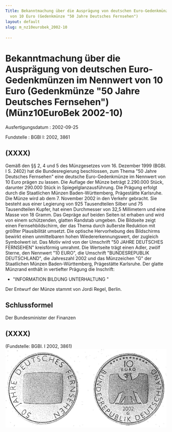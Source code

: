 ```yaml
---
Title: Bekanntmachung über die Ausprägung von deutschen Euro-Gedenkmünzen im Nennwert
  von 10 Euro (Gedenkmünze "50 Jahre Deutsches Fernsehen")
layout: default
slug: m_nz10eurobek_2002-10

---
```


# Bekanntmachung über die Ausprägung von deutschen Euro-Gedenkmünzen im Nennwert von 10 Euro (Gedenkmünze "50 Jahre Deutsches Fernsehen") (Münz10EuroBek 2002-10)

Ausfertigungsdatum
:   2002-09-25

Fundstelle
:   BGBl I: 2002, 3861



## (XXXX)

Gemäß den §§ 2, 4 und 5 des Münzgesetzes vom 16. Dezember 1999 (BGBl.
I S. 2402) hat die Bundesregierung beschlossen, zum Thema "50 Jahre
Deutsches Fernsehen" eine deutsche Euro-Gedenkmünze im Nennwert von 10
Euro prägen zu lassen.
Die Auflage der Münze beträgt 2.290.000 Stück, darunter 290.000 Stück
in Spiegelglanzausführung. Die Prägung erfolgt durch die Staatlichen
Münzen Baden-Württemberg, Prägestätte Karlsruhe. Die Münze wird ab dem
7\. November 2002 in den Verkehr gebracht. Sie besteht aus einer
Legierung von 925 Tausendteilen Silber und 75 Tausendteilen Kupfer,
hat einen Durchmesser von 32,5 Millimetern und eine Masse von 18
Gramm. Das Gepräge auf beiden Seiten ist erhaben und wird von einem
schützenden, glatten Randstab umgeben.
Die Bildseite zeigt einen Fernsehbildschirm, der das Thema durch
äußerste Reduktion mit größter Plausibilität umsetzt. Die optische
Hervorhebung des Bildschirms bewirkt einen unmittelbaren hohen
Wiedererkennungswert, der zugleich Symbolwert ist. Das Motiv wird von
der Umschrift "50 JAHRE DEUTSCHES FERNSEHEN" kreisförmig umrahmt.
Die Wertseite trägt einen Adler, zwölf Sterne, den Nennwert "10 EURO",
die Umschrift "BUNDESREPUBLIK DEUTSCHLAND", die Jahreszahl 2002 und
das Münzzeichen "G" der Staatlichen Münzen Baden-Württemberg,
Prägestätte Karlsruhe.
Der glatte Münzrand enthält in vertiefter Prägung die Inschrift:

*   "INFORMATION BILDUNG UNTERHALTUNG "




Der Entwurf der Münze stammt von Jordi Regel, Berlin.


## Schlussformel

Der Bundesminister der Finanzen


## (XXXX)

(Fundstelle: BGBl. I 2002, 3861)
![bgbl1_2002_j3861_0010.jpg](bgbl1_2002_j3861_0010.jpg)
